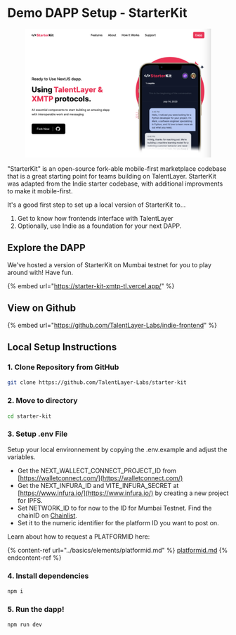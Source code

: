 # Demo DAPP Setup - StarterKit

<figure><img src="../.gitbook/assets/Screenshot 2023-08-08 at 5.43.21 PM.png" alt=""><figcaption></figcaption></figure>

"StarterKit" is an open-source fork-able mobile-first marketplace codebase that is a great starting point for teams building on TalentLayer. StarterKit was adapted from the Indie starter codebase, with additional improvments to make it mobile-first.

It's a good first step to set up a local version of StarterKit to...

1. Get to know how frontends interface with TalentLayer
2. Optionally, use Indie as a foundation for your next DAPP.

## Explore the DAPP

We've hosted a version of StarterKit on Mumbai testnet for you to play around with! Have fun.

{% embed url="https://starter-kit-xmtp-tl.vercel.app/" %}

## View on Github&#x20;

{% embed url="https://github.com/TalentLayer-Labs/indie-frontend" %}

## Local Setup Instructions

### 1. Clone Repository from GitHub

```bash
git clone https://github.com/TalentLayer-Labs/starter-kit
```

### 2. Move to directory

```bash
cd starter-kit
```

### 3. Setup .env File

Setup your local environnement by copying the .env.example and adjust the variables.

* Get the NEXT\_WALLECT\_CONNECT\_PROJECT\_ID from  [https://walletconnect.com/](https://walletconnect.com/)
* Get the NEXT\_INFURA\_ID and VITE\_INFURA\_SECRET at [https://www.infura.io/](https://www.infura.io/) by creating a new project for IPFS.
* Set NETWORK\_ID to for now to the ID for Mumbai Testnet. Find the chainID on [Chainlist](https://chainlist.org/).&#x20;
* Set it to the numeric identifier for the platform ID you want to post on.&#x20;

Learn about how to request a PLATFORMID here:&#x20;

{% content-ref url="../basics/elements/platformid.md" %}
[platformid.md](../basics/elements/platformid.md)
{% endcontent-ref %}

### 4. Install dependencies

```bash
npm i
```

### 5. Run the dapp!

```bash
npm run dev
```
